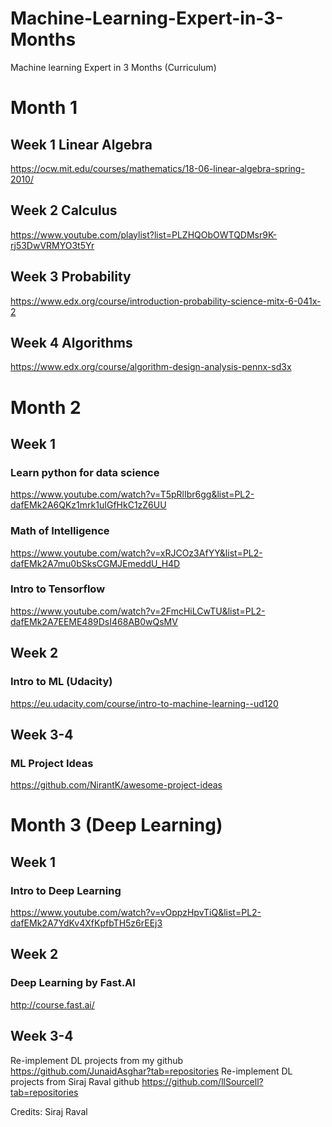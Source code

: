 # Machine-Learning-Expert-in-3-Months
Machine learning Expert in 3 Months (Curriculum)

# Month 1
## Week 1 Linear Algebra
https://ocw.mit.edu/courses/mathematics/18-06-linear-algebra-spring-2010/

## Week 2 Calculus
https://www.youtube.com/playlist?list=PLZHQObOWTQDMsr9K-rj53DwVRMYO3t5Yr

## Week 3 Probability
https://www.edx.org/course/introduction-probability-science-mitx-6-041x-2

## Week 4 Algorithms
https://www.edx.org/course/algorithm-design-analysis-pennx-sd3x

# Month 2
## Week 1
### Learn python for data science
https://www.youtube.com/watch?v=T5pRlIbr6gg&list=PL2-dafEMk2A6QKz1mrk1uIGfHkC1zZ6UU

### Math of Intelligence
https://www.youtube.com/watch?v=xRJCOz3AfYY&list=PL2-dafEMk2A7mu0bSksCGMJEmeddU_H4D

### Intro to Tensorflow
https://www.youtube.com/watch?v=2FmcHiLCwTU&list=PL2-dafEMk2A7EEME489DsI468AB0wQsMV

## Week 2
### Intro to ML (Udacity)
https://eu.udacity.com/course/intro-to-machine-learning--ud120

## Week 3-4
### ML Project Ideas
https://github.com/NirantK/awesome-project-ideas

# Month 3 (Deep Learning)
## Week 1
### Intro to Deep Learning
https://www.youtube.com/watch?v=vOppzHpvTiQ&list=PL2-dafEMk2A7YdKv4XfKpfbTH5z6rEEj3

## Week 2
### Deep Learning by Fast.AI
http://course.fast.ai/

## Week 3-4
Re-implement DL projects from my github https://github.com/JunaidAsghar?tab=repositories
Re-implement DL projects from Siraj Raval github https://github.com/llSourcell?tab=repositories

Credits: Siraj Raval
